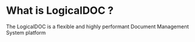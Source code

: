 # What is LogicalDOC ?

The LogicalDOC is a flexible and highly performant Document Management System platform


